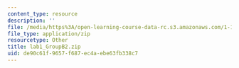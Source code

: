 ```yaml
---
content_type: resource
description: ''
file: /media/https%3A/open-learning-course-data-rc.s3.amazonaws.com/1-103-civil-engineering-materials-laboratory-spring-2004/de90c61f9657f687ec4aebe63fb338c7_lab1_GroupB2.zip
file_type: application/zip
resourcetype: Other
title: lab1_GroupB2.zip
uid: de90c61f-9657-f687-ec4a-ebe63fb338c7
---
```

